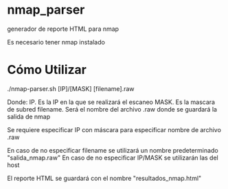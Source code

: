 # nmap_parser
generador de reporte HTML para nmap

Es necesario tener nmap instalado 

# Cómo Utilizar

./nmap-parser.sh [IP]/[MASK] [filename].raw

Donde:
IP. Es la IP en la que se realizará el escaneo
MASK. Es la mascara de subred
filename. Será el nombre del archivo .raw donde se guardará la salida de nmap

Se requiere especificar IP con máscara para especificar nombre de archivo .raw

En caso de no especificar filename se utilizará un nombre predeterminado "salida_nmap.raw"
En caso de no especificar IP/MASK se utilizarán las del host

El reporte HTML se guardará con el nombre "resultados_nmap.html"
